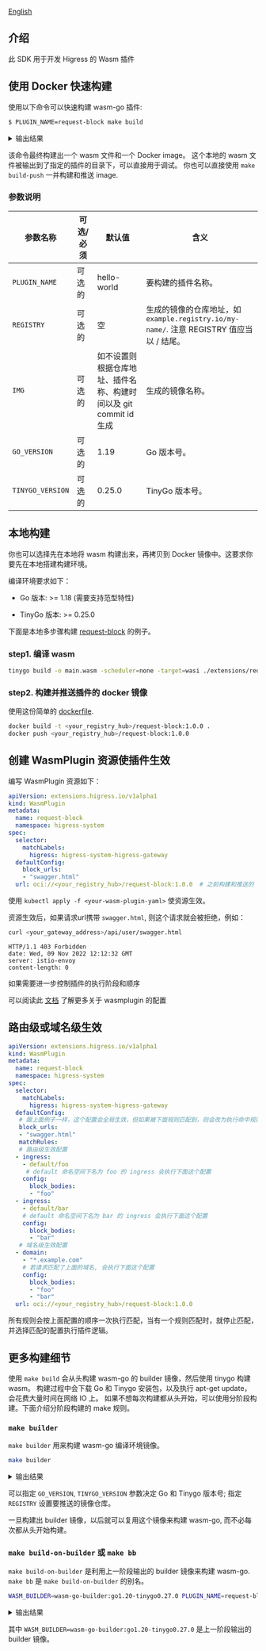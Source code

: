 [English](./README_EN.md)

## 介绍

此 SDK 用于开发 Higress 的 Wasm 插件

## 使用 Docker 快速构建

使用以下命令可以快速构建 wasm-go 插件:

```bash
$ PLUGIN_NAME=request-block make build
```

<details>
<summary>输出结果</summary>
<pre><code>
DOCKER_BUILDKIT=1 docker build --build-arg PLUGIN_NAME=request-block \
                               --build-arg GO_VERSION= \
                               --build-arg TINYGO_VERSION= \
                               -t request-block:20230213-170844-ca49714 \
                               -f DockerfileBuilder \
                               --output extensions/request-block .
[+] Building 84.6s (15/15)                                                                                                                                                                                                                                                0.0s 

image:            request-block:20230211-184334-f402f86
output wasm file: extensions/request-block/plugin.wasm
</code></pre>
</details>

该命令最终构建出一个 wasm 文件和一个 Docker image。
这个本地的 wasm 文件被输出到了指定的插件的目录下，可以直接用于调试。
你也可以直接使用 `make build-push` 一并构建和推送 image.

### 参数说明

| 参数名称             | 可选/必须 | 默认值                                      | 含义                                                                   |
|------------------|-------|------------------------------------------|----------------------------------------------------------------------|
| `PLUGIN_NAME`    | 可选的   | hello-world                              | 要构建的插件名称。                                                            |
| `REGISTRY`       | 可选的   | 空                                        | 生成的镜像的仓库地址，如 `example.registry.io/my-name/`.  注意 REGISTRY 值应当以 / 结尾。 |
| `IMG`            | 可选的   | 如不设置则根据仓库地址、插件名称、构建时间以及 git commit id 生成 | 生成的镜像名称。                                                             |
| `GO_VERSION`     | 可选的   | 1.19                                     | Go 版本号。                                                              |
| `TINYGO_VERSION` | 可选的   | 0.25.0                                   | TinyGo 版本号。                                                          |

## 本地构建

你也可以选择先在本地将 wasm 构建出来，再拷贝到 Docker 镜像中。这要求你要先在本地搭建构建环境。

编译环境要求如下：

- Go 版本: >= 1.18 (需要支持范型特性)

- TinyGo 版本: >= 0.25.0

下面是本地多步骤构建 [request-block](extensions/request-block) 的例子。

### step1. 编译 wasm

```bash
tinygo build -o main.wasm -scheduler=none -target=wasi ./extensions/request-block/main.go
```

### step2. 构建并推送插件的 docker 镜像

使用这份简单的 [dockerfile](./Dockerfile).

```bash
docker build -t <your_registry_hub>/request-block:1.0.0 .
docker push <your_registry_hub>/request-block:1.0.0
```

## 创建 WasmPlugin 资源使插件生效

编写 WasmPlugin 资源如下：

```yaml
apiVersion: extensions.higress.io/v1alpha1
kind: WasmPlugin
metadata:
  name: request-block
  namespace: higress-system
spec:
  selector:
    matchLabels:
      higress: higress-system-higress-gateway
  defaultConfig:
    block_urls:
    - "swagger.html"
  url: oci://<your_registry_hub>/request-block:1.0.0  # 之前构建和推送的 image 地址
```

使用 `kubectl apply -f <your-wasm-plugin-yaml>` 使资源生效。

资源生效后，如果请求url携带 `swagger.html`, 则这个请求就会被拒绝，例如：

```bash
curl <your_gateway_address>/api/user/swagger.html
```

```text
HTTP/1.1 403 Forbidden
date: Wed, 09 Nov 2022 12:12:32 GMT
server: istio-envoy
content-length: 0
```

如果需要进一步控制插件的执行阶段和顺序

可以阅读此 [文档](https://istio.io/latest/docs/reference/config/proxy_extensions/wasm-plugin/) 了解更多关于 wasmplugin 的配置

## 路由级或域名级生效

```yaml
apiVersion: extensions.higress.io/v1alpha1
kind: WasmPlugin
metadata:
  name: request-block
  namespace: higress-system
spec:
  selector:
    matchLabels:
      higress: higress-system-higress-gateway
  defaultConfig:
   # 跟上面例子一样，这个配置会全局生效，但如果被下面规则匹配到，则会改为执行命中规则的配置
   block_urls:
   - "swagger.html"
   matchRules:
   # 路由级生效配置
  - ingress:
    - default/foo
     # default 命名空间下名为 foo 的 ingress 会执行下面这个配置
    config:
      block_bodies:
      - "foo"
  - ingress:
    - default/bar
    # default 命名空间下名为 bar 的 ingress 会执行下面这个配置
    config:
      block_bodies:
      - "bar"
   # 域名级生效配置
  - domain:
    - "*.example.com"
    # 若请求匹配了上面的域名, 会执行下面这个配置
    config:
      block_bodies:
      - "foo"
      - "bar"
  url: oci://<your_registry_hub>/request-block:1.0.0
```

所有规则会按上面配置的顺序一次执行匹配，当有一个规则匹配时，就停止匹配，并选择匹配的配置执行插件逻辑。

## 更多构建细节

使用 `make build` 会从头构建 wasm-go 的 builder 镜像，然后使用 tinygo 构建 wasm。
构建过程中会下载 Go 和 Tinygo 安装包，以及执行 apt-get update，会花费大量时间在网络 IO 上。
如果不想每次构建都从头开始，可以使用分阶段构建。下面介绍分阶段构建的 make 规则。

### `make builder`

`make builder` 用来构建 wasm-go 编译环境镜像。

```bash
make builder
```
<details>
<summary>输出结果</summary>
<pre><code>image:            wasm-go-builder:go1.20-tinygo0.27.0
</code></pre>
</details>

可以指定 `GO_VERSION`, `TINYGO_VERSION` 参数决定 Go 和 Tinygo 版本号;
指定 `REGISTRY` 设置要推送的镜像仓库。

一旦构建出 builder 镜像，以后就可以复用这个镜像来构建 wasm-go, 而不必每次都从头开始构建。

### `make build-on-builder` 或 `make bb`

`make build-on-builder` 是利用上一阶段输出的 builder 镜像来构建 wasm-go.
`make bb` 是 `make build-on-builder` 的别名。

```bash
WASM_BUILDER=wasm-go-builder:go1.20-tinygo0.27.0 PLUGIN_NAME=request-block make bb
```
<details>
<summary>输出结果</summary>
<pre><code>image:            request-block:20230216-143723-c5845c1
output wasm file: extensions/request-block/plugin.wasm
</code></pre>
</details>

其中 `WASM_BUILDER=wasm-go-builder:go1.20-tinygo0.27.0` 是上一阶段输出的 builder 镜像。
